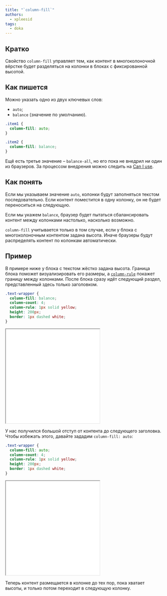 ```yaml
---
title: "`column-fill`"
authors:
  - xpleesid
tags:
  - doka
---
```


## Кратко

Свойство `column-fill` управляет тем, как контент в многоколоночной вёрстке будет разделяться на колонки в блоках с фиксированной высотой.

## Как пишется

Можно указать одно из двух ключевых слов:

- `auto`;
- `balance` (значение по умолчанию).

```css
.item1 {
  column-fill: auto;
}

.item2 {
  column-fill: balance;
}
```

Ещё есть третье значение – `balance-all`, но его пока не внедрил ни один из браузеров. За процессом внедрения можно следить на [Can I use](https://caniuse.com/?search=balance-all).

## Как понять

Если мы указываем значение `auto`, колонки будут заполняться текстом последовательно. Если контент поместится в одну колонку, он не будет переноситься на следующую.

Если мы укажем `balance`, браузер будет пытаться сбалансировать контент между колонками настолько, насколько возможно.

`column-fill` учитывается только в том случае, если у блока с многоколоночным контентом задана высота. Иначе браузеры будут распределять контент по колонкам автоматически.

## Пример

В примере ниже у блока с текстом жёстко задана высота. Граница блока поможет визуализировать его размеры, а [`column-rule`](/css/column-rule/) покажет границу между колонками. После блока сразу идёт следующий раздел, представленный здесь только заголовком.

```css
.text-wrapper {
  column-fill: balance;
  column-count: 4;
  column-rule: 1px solid yellow;
  height: 200px;
  border: 1px dashed white;
}
```

<iframe title="Пример с column-fill: balance" src="demos/balance/" height="300"></iframe>

У нас получился большой отступ от контента до следующего заголовка. Чтобы избежать этого, давайте зададим `column-fill: auto`:

```css
.text-wrapper {
  column-fill: auto;
  column-count: 4;
  column-rule: 1px solid yellow;
  height: 200px;
  border: 1px dashed white;
}
```

<iframe title="Пример с column-fill: auto" src="demos/auto/" height="300"></iframe>

Теперь контент размещается в колонке до тех пор, пока хватает высоты, и только потом переходит в следующую колонку.
